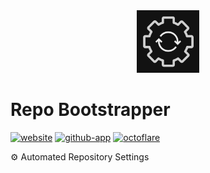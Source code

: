 <!----- BEGIN GHOST DOCS LOGO src="./assets/logo.png" ----->

<div align="center">
<img src="./assets/logo.png" width="100px" />
</div>

<!----- END GHOST DOCS LOGO ----->

<!----- BEGIN GHOST DOCS HEADER ----->

# Repo Bootstrapper

[![website](https://img.shields.io/website?up_message=working&down_message=down&url=https%3A%2F%2Fgithub.com%2Fapps%2Frepo-bootstrapper)](https://github.com/apps/repo-bootstrapper) [![github-app](https://img.shields.io/badge/GitHub_App-Repo_Bootstrapper-midnightblue)](https://github.com/apps/repo-bootstrapper) [![octoflare](https://img.shields.io/badge/framework-🌤️Octoflare-dodgerblue)](https://github.com/jill64/octoflare)

⚙️ Automated Repository Settings

<!----- END GHOST DOCS HEADER ----->
